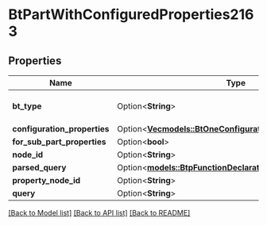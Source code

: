 # BtPartWithConfiguredProperties2163

## Properties

Name | Type | Description | Notes
------------ | ------------- | ------------- | -------------
**bt_type** | Option<**String**> | Type of JSON object. | [optional]
**configuration_properties** | Option<[**Vec<models::BtOneConfigurationPartProperties1661>**](BTOneConfigurationPartProperties-1661.md)> |  | [optional]
**for_sub_part_properties** | Option<**bool**> |  | [optional]
**node_id** | Option<**String**> |  | [optional]
**parsed_query** | Option<[**models::BtpFunctionDeclaration246**](BTPFunctionDeclaration-246.md)> |  | [optional]
**property_node_id** | Option<**String**> |  | [optional]
**query** | Option<**String**> |  | [optional]

[[Back to Model list]](../README.md#documentation-for-models) [[Back to API list]](../README.md#documentation-for-api-endpoints) [[Back to README]](../README.md)


